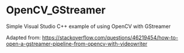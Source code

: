 # OpenCV_GStreamer
Simple Visual Studio C++ example of using OpenCV with GStreamer

Adapted from: https://stackoverflow.com/questions/46219454/how-to-open-a-gstreamer-pipeline-from-opencv-with-videowriter
